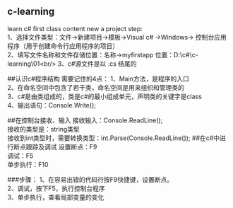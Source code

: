 ## c-learning
learn c#
first class content
new a project step:<br/>
1、选择文件类型：文件->新建项目->模板->Visual c# ->Windows-> 控制台应用程序（用于创建命令行应用程序的项目）<br/>
2、填写文件名称和文件存储位置：名称->myfirstapp 位置：D:\c#\c-learning\01\<br/>
3、c#源文件是以 .cs  结尾的

##认识c#程序结构
需要记住的4点：
1、Main方法，是程序的入口<br/>
2、在命名空间中包含了若干类，命名空间是用来组织和管理类的<br/>
3、c#是由类组成的，类是c#的最小组成单元，声明类的关键字是class<br/>
4、输出语句：Console.Write();<br/>

##在控制台接收、输入
接收输入：Console.ReadLine();<br>
接收的类型是：string类型<br>
接收到int类型时，需要转换类型：int.Parse(Console.ReadLine());
##在c#中进行断点跟踪及调试
设置断点：F9<br>
调试：F5<br>
单步执行：F10<br>

###步骤：
1、在容易出错的代码行按F9快捷键，设置断点。<br>
2、调试，按下F5，执行控制台程序<br>
3、单步执行，查看局部变量的变化
